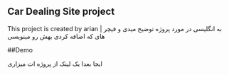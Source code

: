 ## Car Dealing Site project
This project is created by arian | 
به انگلیسی در مورد پروژه توضیح میدی و فیچر های که اضافه کردی بهش رو مینویسی 

##Demo

ایجا بعدا یک لینک از پروژه ات میزاری
